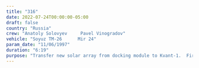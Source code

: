 ```yaml
---
title: "316"
date: 2022-07-24T00:00:00-05:00
draft: false
country: "Russia"
crew: "Anatoly Solovyev     Pavel Vinogradov"
vehicle: "Soyuz TM-26      Mir 24"
param_date: "11/06/1997"
duration: "6:19"
purpose: "Transfer new solar array from docking module to Kvant-1.  First handoff of stowed array from one crane to second.  Remove Vozduk external cap and install outlet diffuser.  Kvant-2 outer hatch inspected then sealed with aid of backup bolts."
---
```

